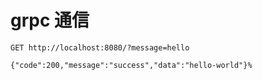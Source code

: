 # grpc 通信

```http request
GET http://localhost:8080/?message=hello

{"code":200,"message":"success","data":"hello-world"}%
```